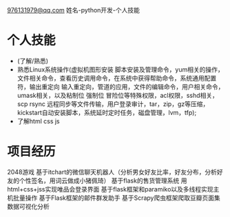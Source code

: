 976131979@qq.com
姓名-python开发-个人技能

# 个人技能
- (了解/熟悉)
- 熟悉Linux系统操作(虚拟机图形安装 脚本安装及管理命令，yum相关的操作，文件相关命令，查看历史调用命令，在系统中获得帮助命令，系统通用配置符，输出重定向 输入重定向，管道的应用，文件的编辑命令，用户相关命令，umask相关，以及粘制位 强制位 冒险位等特殊权限，acl权限，sshd相关，scp rsync 远程同步等文件传输，用户登录审计，tar，zip，gz等压缩，kickstart自动安装脚本，系统延时定时任务，磁盘管理，lvm，tfp);
- 了解html css js




# 项目经历
2048游戏
基于itchart的微信聊天机器人（分析男女好友比率，好友分布，分析好友的个性签名，用词云做成小猪佩琦）
基于flask的售货管理系统
用html+css+jss实现唯品会登录界面
基于flask框架和paramiko以及多线程实现主机批量操作
基于Flask框架的邮件群发助手
基于Scrapy爬虫框架爬取豆瓣页面集数据可视化分析


          
        
    
    


